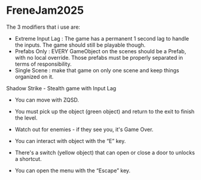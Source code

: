 # FreneJam2025

The 3 modifiers that i use are:
- Extreme Input Lag : The game has a permanent 1 second lag to handle the inputs. The game 
should still be playable though.
- Prefabs Only : EVERY GameObject on the scenes should be a Prefab, with no local override.
Those prefabs must be properly separated in terms of responsibility.
- Single Scene : make that game on only one scene and keep things organized on it.


Shadow Strike - Stealth game with Input Lag

- You can move with ZQSD.

- You must pick up the object (green object) and return to the exit to finish the level.

- Watch out for enemies - if they see you, it's Game Over.

- You can interact with object with the “E” key.

- There's a switch (yellow object) that can open or close a door to unlocks a shortcut.

- You can open the menu with the “Escape” key.
